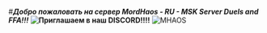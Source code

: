 #***Добро пожаловать на сервер MordHaos - RU - MSK Server Duels and FFA!!!***
**![Приглашаем в наш DISCORD!!!!](https://discord.gg/NRgBd2Wu)**
![MHAOS](https://clan.steamstatic.com/images/34421058/c435c6285d63bfb6c458be9f600ebe5a2378e8f3.jpg)
